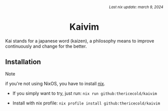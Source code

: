 ###### *<div align=right><sub>Last nix update: march 9, 2024</sub></div>*

<h1 align=center>
    Kaivim <br />
</h1>

Kai stands for a japanese word (kaizen), a philosophy means to improve continuously and change for the better.

## Installation
> [!NOTE]
> if you're not using NixOS, you have to install [nix][nix].

- If you simply want to try, just run: `nix run github:thericecold/kaivim`

- Install with nix profile: `nix profile install github:thericecold/kaivim`

<!-- Links -->
[nix]: https://nixos.org/download
